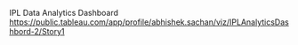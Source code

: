 IPL Data Analytics Dashboard
https://public.tableau.com/app/profile/abhishek.sachan/viz/IPLAnalyticsDashbord-2/Story1
